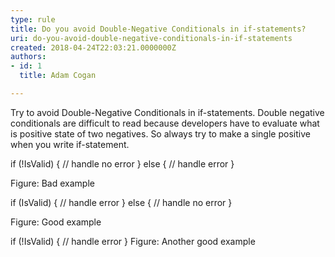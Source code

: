 ```yaml
---
type: rule
title: Do you avoid Double-Negative Conditionals in if-statements?
uri: do-you-avoid-double-negative-conditionals-in-if-statements
created: 2018-04-24T22:03:21.0000000Z
authors:
- id: 1
  title: Adam Cogan

---
```


 
Try to avoid Double-Negative Conditionals in if-statements. Double negative conditionals are difficult to read because developers have to evaluate what is positive state of two negatives. So always try to make a single positive when you write if-statement.
 
​if (!IsValid)
{
 // handle no error
}
else
{
 // handle error
}​


Figure: Bad e​xample​

if (IsValid)
{
 // handle error
}
else
{
 // handle no error
}


Figure: Good example​

if (!IsValid)
{
 // handle error
}
​Figure: Another good example​
